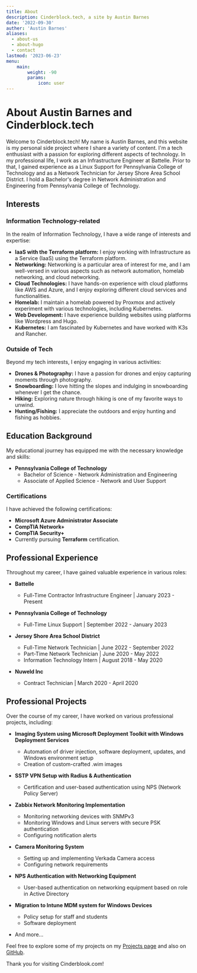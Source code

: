 ```yaml
---
title: About
description: Cinderblock.tech, a site by Austin Barnes
date: '2022-09-30'
auther: 'Austin Barnes'
aliases:
  - about-us
  - about-hugo
  - contact
lastmod: '2023-06-23'
menu:
    main: 
        weight: -90
        params:
            icon: user
---
```



# About Austin Barnes and Cinderblock.tech

Welcome to Cinderblock.tech! My name is Austin Barnes, and this website is my personal side project where I share a variety of content. I'm a tech enthusiast with a passion for exploring different aspects of technology. In my professional life, I work as an Infrastructure Engineer at Battelle. Prior to that, I gained experience as a Linux Support for Pennsylvania College of Technology and as a Network Technician for Jersey Shore Area School District. I hold a Bachelor's degree in Network Administration and Engineering from Pennsylvania College of Technology.

## Interests

### Information Technology-related

In the realm of Information Technology, I have a wide range of interests and expertise:

- **IaaS with the Terraform platform:** I enjoy working with Infrastructure as a Service (IaaS) using the Terraform platform.
- **Networking:** Networking is a particular area of interest for me, and I am well-versed in various aspects such as network automation, homelab networking, and cloud networking.
- **Cloud Technologies:** I have hands-on experience with cloud platforms like AWS and Azure, and I enjoy exploring different cloud services and functionalities.
- **Homelab:** I maintain a homelab powered by Proxmox and actively experiment with various technologies, including Kubernetes.
- **Web Development:** I have experience building websites using platforms like Wordpress and Hugo.
- **Kubernetes:** I am fascinated by Kubernetes and have worked with K3s and Rancher.

### Outside of Tech

Beyond my tech interests, I enjoy engaging in various activities:

- **Drones & Photography:** I have a passion for drones and enjoy capturing moments through photography.
- **Snowboarding:** I love hitting the slopes and indulging in snowboarding whenever I get the chance.
- **Hiking:** Exploring nature through hiking is one of my favorite ways to unwind.
- **Hunting/Fishing:** I appreciate the outdoors and enjoy hunting and fishing as hobbies.

## Education Background

My educational journey has equipped me with the necessary knowledge and skills:

- **Pennsylvania College of Technology**
  - Bachelor of Science - Network Administration and Engineering
  - Associate of Applied Science - Network and User Support

### Certifications

I have achieved the following certifications:

- **Microsoft Azure Administrator Associate**
- **CompTIA Network+**
- **CompTIA Security+**
- Currently pursuing **Terraform** certification.

## Professional Experience

Throughout my career, I have gained valuable experience in various roles:

- **Battelle**
  - Full-Time Contractor Infrastructure Engineer | January 2023 - Present

- **Pennsylvania College of Technology**
  - Full-Time Linux Support | September 2022 - January 2023

- **Jersey Shore Area School District**
  - Full-Time Network Technician | June 2022 - September 2022
  - Part-Time Network Technician | June 2020 - May 2022
  - Information Technology Intern | August 2018 - May 2020

- **Nuweld Inc**
  - Contract Technician | March 2020 - April 2020

## Professional Projects

Over the course of my career, I have worked on various professional projects, including:

- **Imaging System using Microsoft Deployment Toolkit with Windows Deployment Services**
  - Automation of driver injection, software deployment, updates, and Windows environment setup
  - Creation of custom-crafted .wim images

- **SSTP VPN Setup with Radius & Authentication**
  - Certification and user-based authentication using NPS (Network Policy Server)

- **Zabbix Network Monitoring Implementation**
  - Monitoring networking devices with SNMPv3
  - Monitoring Windows and Linux servers with secure PSK authentication
  - Configuring notification alerts

- **Camera Monitoring System**
  - Setting up and implementing Verkada Camera access
  - Configuring network requirements

- **NPS Authentication with Networking Equipment**
  - User-based authentication on networking equipment based on role in Active Directory

- **Migration to Intune MDM system for Windows Devices**
  - Policy setup for staff and students
  - Software deployment

- And more...

Feel free to explore some of my projects on my [Projects page](https://cinderblook.github.io/projects) and also on [GitHub](https://github.com/Cinderblook).

Thank you for visiting Cinderblook.com!
